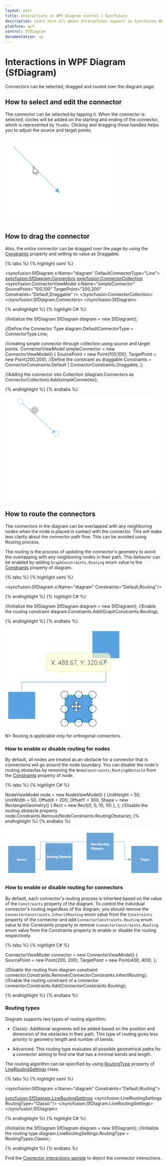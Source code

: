 ```yaml
---
layout: post
title: Interactions in WPF Diagram control | Syncfusion
description: Learn here all about Interactions support in Syncfusion WPF Diagram (SfDiagram) control, its elements and more.
platform: wpf
control: SfDiagram
documentation: ug
---
```


# Interactions in WPF Diagram (SfDiagram)

Connectors can be selected, dragged and routed over the diagram page. 

## How to select and edit the connector

The connector can be selected by tapping it. When the connector is selected, circles will be added on the starting and ending of the connector, which is represented by `Thumbs`. Clicking and dragging those handles helps you to adjust the source and target points.

![WPF Diagram Thumb](Connector_images/wpf-diagram-thumb.gif)

## How to drag the connector

Also, the entire connector can be dragged over the page by using the [Constraints](https://help.syncfusion.com/cr/wpf/Syncfusion.UI.Xaml.Diagram.ConnectorViewModel.html#Syncfusion_UI_Xaml_Diagram_ConnectorViewModel_Constraints) property and setting its value as Draggable.

{% tabs %}
{% highlight xaml %}

<!--Initialize the Sfdiagram-->
<syncfusion:SfDiagram x:Name="diagram" DefaultConnectorType="Line">
    <syncfusion:SfDiagram.Connectors>
        <!--Initialize the Connector Collection-->
        <syncfusion:ConnectorCollection>
            <!--create the connector with draggable constraint-->
            <syncfusion:ConnectorViewModel x:Name="simpleConnector" 
                                           SourcePoint="100,100" TargetPoint="200,200" 
                                           Constraints="Default,Draggable" />
        </syncfusion:ConnectorCollection>
    </syncfusion:SfDiagram.Connectors>
</syncfusion:SfDiagram>

{% endhighlight %}
{% highlight C# %}

//Initialize the SfDiagram
SfDiagram diagram = new SfDiagram();

//Define the Connector Type
diagram.DefaultConnectorType = ConnectorType.Line;

//creating simple connector through collection using source and target points.
ConnectorViewModel simpleConnector = new ConnectorViewModel()
{
    SourcePoint = new Point(100,100),
    TargetPoint = new Point(200,200),
    //Define the constraint as draggable
    Constraints = ConnectorConstraints.Default | ConnectorConstraints.Draggable,
};

//Adding the connector into Collection
(diagram.Connectors as ConnectorCollection).Add(simpleConnector);

{% endhighlight %}
{% endtabs %}

![WPF Diagram Draggable Connector](Connector_images/wpf-diagram-draggable-connector.gif)

## How to route the connectors

The connectors in the diagram can be overlapped with any neighboring nodes when the node is placed in contact with the connector. This will make less clarity about the connector path flow. This can be avoided using Routing process.

The routing is the process of updating the connector's geometry to avoid the overlapping with any neighboring nodes in their path. This behavior can be enabled by adding `GraphConstraints.Routing` enum value to the [Constraints](https://help.syncfusion.com/cr/wpf/Syncfusion.UI.Xaml.Diagram.SfDiagram.html#Syncfusion_UI_Xaml_Diagram_SfDiagram_Constraints) property of diagram.

{% tabs %}
{% highlight xaml %}

<!--Initialize the SfDiagram with routig constraint-->
<syncfusion:SfDiagram x:Name="diagram" Constraints="Default,Routing"/>
                                
{% endhighlight %}
{% highlight C# %}

//Initialize the SfDiagram
SfDiagram diagram = new SfDiagram();
//Enable the routing constraint
diagram.Constraints.Add(GraphConstraints.Routing);

{% endhighlight %}
{% endtabs %}

![WPF Diagram Connector Routing](Connector_images/wpf-diagram-connector-routing.gif)

N> Routing is applicable only for orthogonal connectors.

### How to enable or disable routing for nodes

By default, all nodes are treated as an obstacle for a connector that is connections will go around the node boundary.  You can disable the node's routing obstacles by removing the `NodeConstraints.RoutingObstacle` from the [Constraints](https://help.syncfusion.com/cr/wpf/Syncfusion.UI.Xaml.Diagram.NodeViewModel.html#Syncfusion_UI_Xaml_Diagram_NodeViewModel_Constraints) property of node.

{% tabs %}
{% highlight C# %}

NodeViewModel node = new NodeViewModel()
{
  UnitHeight = 50,
  UnitWidth = 50, 
  OffsetX = 200,
  OffsetY = 300,
  Shape = new RectangleGeometry() { Rect = new Rect(0, 0, 10, 10) },
};
//Disable the routing obstacle property
node.Constraints.Remove(NodeConstraints.RoutingObstacle);
{% endhighlight %}
{% endtabs %}

![WPF Diagram Connector Routing Obstacles](Connector_images/wpf-diagram-connector-routing-obstacles.png)

### How to enable or disable routing for connectors

By default, each connector's routing process is inherited based on the value of the `Constraints` property of the diagram. To control the individual connector's routing regardless of the diagram, you should remove the `ConnectorConstraints.InheritRouting` enum value from the `Constraints` property of the connector and add `ConnectorConstraints.Routing` enum value to the Constraints property or remove `ConnectorConstraints.Routing` enum value from the Constraints property to enable or disable the routing respectively.

{% tabs %}
{% highlight C# %}

ConnectorViewModel connector = new ConnectorViewModel()
{
    SourcePoint = new Point(200, 200),
    TargetPoint = new Point(400, 400),
};

//Disable the routing from diagram constraint
connector.Constraints.Remove(ConnectorConstraints.InheritRouting);
//Enable the routing constraint of a connector
connector.Constraints.Add(ConnectorConstraints.Routing);

{% endhighlight %}
{% endtabs %}

### Routing types

Diagram supports two types of routing algorithm:

* Classic: Additional segments will be added based on the position and dimension of the obstacles in their path. This type of routing gives less priority to geometry length and number of bends.

* Advanced: This routing type evaluates all possible geometrical paths for a connector aiming to find one that has a minimal bends and length.

The routing algorithm can be specified by using [RoutingType](https://help.syncfusion.com/cr/wpf/Syncfusion.UI.Xaml.Diagram.LineRoutingSettings.html#Syncfusion_UI_Xaml_Diagram_LineRoutingSettings_RoutingType) property of [LineRoutingSettings](https://help.syncfusion.com/cr/wpf/Syncfusion.UI.Xaml.Diagram.LineRoutingSettings.html) class.

{% tabs %}
{% highlight xaml %}

<!--Initialize the SfDiagram-->
<syncfusion:SfDiagram x:Name="diagram" Constraints="Default,Routing">
  <!--Initialize the routing type-->
  <syncfusion:SfDiagram.LineRoutingSettings>
    <syncfusion:LineRoutingSettings RoutingType="Classic"/>
  </syncfusion:SfDiagram.LineRoutingSettings>
</syncfusion:SfDiagram>
                                
{% endhighlight %}
{% highlight C# %}

//Initialize the SfDiagram
SfDiagram diagram = new SfDiagram();
//Initialize the routing type
diagram.LineRoutingSettings.RoutingType = RoutingTypes.Classic;

{% endhighlight %}
{% endtabs %}

Find the [Connector interactions sample](https://github.com/SyncfusionExamples/WPF-Diagram-Examples/tree/master/Samples/Connector/Connector%20Interactions) to depict the connector interactions.
